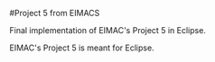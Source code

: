 #Project 5 from EIMACS

Final implementation of EIMAC's Project 5 in Eclipse.

EIMAC's Project 5 is meant for Eclipse.
